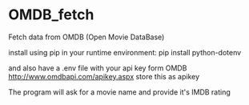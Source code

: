 # OMDB_fetch
Fetch data from OMDB (Open Movie DataBase)

install using pip in your runtime environment:
pip install python-dotenv

and also have a .env file with your api key form OMDB
http://www.omdbapi.com/apikey.aspx
store this as apikey

The program will ask for a movie name and provide it's IMDB rating

